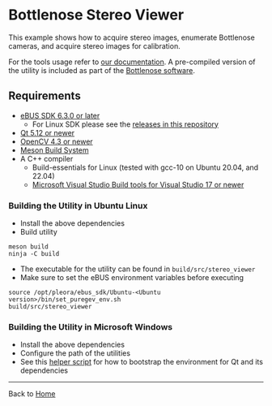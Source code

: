 # Bottlenose Stereo Viewer

This example shows how to acquire stereo images, enumerate Bottlenose cameras, and acquire stereo images for 
calibration.

For the tools usage refer to [our documentation](https://docs.labforge.ca/docs/software-modules). A pre-compiled
version of the utility is included as part of the [Bottlenose software](https://github.com/labforge/bottlenose/releases).

## Requirements
 * [eBUS SDK 6.3.0 or later](https://github.com/labforge/bottlenose/releases)
   * For Linux SDK please see the [releases in this repository](https://github.com/labforge/sdk-demos/releases) 
 * [Qt 5.12 or newer](https://doc.qt.io/qt-5.15/)
 * [OpenCV 4.3 or newer](https://opencv.org/)
 * [Meson Build System](https://mesonbuild.com/)
 * A C++ compiler
   * Build-essentials for Linux (tested with gcc-10 on Ubuntu 20.04, and 22.04)
   * [Microsoft Visual Studio Build tools for Visual Studio 17 or newer](https://aka.ms/vs/17/release/vs_buildtools.exe) 

### Building the Utility in Ubuntu Linux

 * Install the above dependencies
 * Build utility
```
meson build
ninja -C build
```
 * The executable for the utility can be found in ```build/src/stereo_viewer```
 * Make sure to set the eBUS environment variables before executing
```
source /opt/pleora/ebus_sdk/Ubuntu-<Ubuntu version>/bin/set_puregev_env.sh
build/src/stereo_viewer
```

### Building the Utility in Microsoft Windows

 * Install the above dependencies
 * Configure the path of the utilities
 * See this [helper script](win/install_oss.bat) for how to bootstrap the environment for Qt and its dependencies

----
Back to [Home](../README.md)
